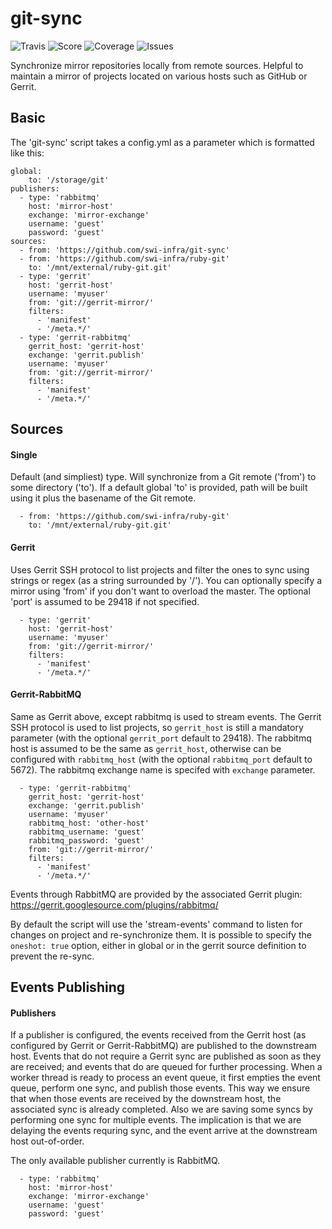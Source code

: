 git-sync
========

![Travis](https://img.shields.io/travis/swi-infra/git-sync.svg)
![Score](https://img.shields.io/codeclimate/github/swi-infra/git-sync.svg)
![Coverage](https://img.shields.io/codeclimate/coverage/github/swi-infra/git-sync.svg)
![Issues](https://img.shields.io/codeclimate/issues/github/swi-infra/git-sync.svg)

Synchronize mirror repositories locally from remote sources.
Helpful to maintain a mirror of projects located on various hosts such as GitHub or Gerrit.

Basic
-----

The 'git-sync' script takes a config.yml as a parameter which is formatted like this:

```
global:
    to: '/storage/git'
publishers:
  - type: 'rabbitmq'
    host: 'mirror-host'
    exchange: 'mirror-exchange'
    username: 'guest'
    password: 'guest'
sources:
  - from: 'https://github.com/swi-infra/git-sync'
  - from: 'https://github.com/swi-infra/ruby-git'
    to: '/mnt/external/ruby-git.git'
  - type: 'gerrit'
    host: 'gerrit-host'
    username: 'myuser'
    from: 'git://gerrit-mirror/'
    filters:
      - 'manifest'
      - '/meta.*/'
  - type: 'gerrit-rabbitmq'
    gerrit_host: 'gerrit-host'
    exchange: 'gerrit.publish'
    username: 'myuser'
    from: 'git://gerrit-mirror/'
    filters:
      - 'manifest'
      - '/meta.*/'
```

Sources
-------

#### Single

Default (and simpliest) type. Will synchronize from a Git remote ('from') to some directory ('to').
If a default global 'to' is provided, path will be built using it plus the basename of the Git remote.

```
  - from: 'https://github.com/swi-infra/ruby-git'
    to: '/mnt/external/ruby-git.git'
```

#### Gerrit

Uses Gerrit SSH protocol to list projects and filter the ones to sync using strings or regex (as a string surrounded by '/').
You can optionally specify a mirror using 'from' if you don't want to overload the master.
The optional 'port' is assumed to be 29418 if not specified.

```
  - type: 'gerrit'
    host: 'gerrit-host'
    username: 'myuser'
    from: 'git://gerrit-mirror/'
    filters:
      - 'manifest'
      - '/meta.*/'
```

#### Gerrit-RabbitMQ

Same as Gerrit above, except rabbitmq is used to stream events. The Gerrit SSH protocol is used to
list projects, so `gerrit_host` is still a mandatory parameter (with the optional `gerrit_port`
default to 29418). The rabbitmq host is assumed to be the same as `gerrit_host`, otherwise can be
configured with `rabbitmq_host` (with the optional `rabbitmq_port` default to 5672).
The rabbitmq exchange name is specifed with `exchange` parameter.

```
  - type: 'gerrit-rabbitmq'
    gerrit_host: 'gerrit-host'
    exchange: 'gerrit.publish'
    username: 'myuser'
    rabbitmq_host: 'other-host'
    rabbitmq_username: 'guest'
    rabbitmq_password: 'guest'
    from: 'git://gerrit-mirror/'
    filters:
      - 'manifest'
      - '/meta.*/'
```

Events through RabbitMQ are provided by the associated Gerrit plugin: https://gerrit.googlesource.com/plugins/rabbitmq/

By default the script will use the 'stream-events' command to listen for changes on project and re-synchronize them.
It is possible to specify the ```oneshot: true``` option, either in global or in the gerrit source definition to prevent the re-sync.


Events Publishing
-------

#### Publishers

If a publisher is configured, the events received from the Gerrit host (as configured by Gerrit or
Gerrit-RabbitMQ) are published to the downstream host. Events that do not require a Gerrit sync are
published as soon as they are received; and events that do are queued for further processing. When
a worker thread is ready to process an event queue, it first empties the event queue, perform one
sync, and publish those events. This way we ensure that when those events are received by the
downstream host, the associated sync is already completed.  Also we are saving some syncs by
performing one sync for multiple events. The implication is that we are delaying the events requring
sync, and the event arrive at the downstream host out-of-order.

The only available publisher currently is RabbitMQ.

```
  - type: 'rabbitmq'
    host: 'mirror-host'
    exchange: 'mirror-exchange'
    username: 'guest'
    password: 'guest'
```
